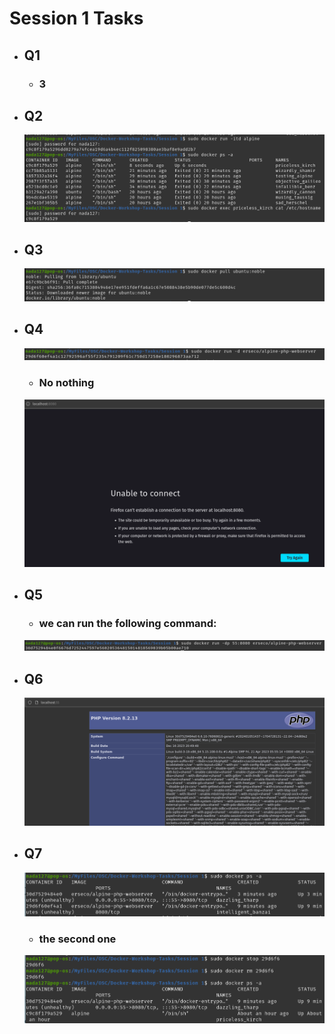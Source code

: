 # Session 1 Tasks

- ## Q1
    - ### 3

- ## Q2 
    ![Q2](./Screenshot%20from%202024-02-08%2022-38-01.png)

- ## Q3
    ![Q3](./Screenshot%20from%202024-02-08%2022-43-02.png)

- ## Q4
    ![Q4-1](./Screenshot%20from%202024-02-08%2022-46-27.png)
    - ### No nothing
    ![Q4-2](./Screenshot%20from%202024-02-08%2022-47-16.png)

- ## Q5
    - ### we can run the following command:
    ![Q5](./Screenshot%20from%202024-02-08%2022-50-30.png)
- ## Q6
    ![Q6](./Screenshot%20from%202024-02-08%2022-52-17.png)

- ## Q7
    ![Q7-1](./Screenshot%20from%202024-02-08%2022-56-37.png)
    - ### the second one
    ![Q7-2](./Screenshot%20from%202024-02-08%2022-59-24.png)